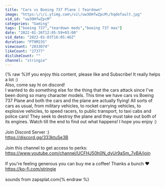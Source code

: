 ```yaml
---
title: "Cars vs Boeing 737 Plane | Teardown"
image: "https:\/\/i.ytimg.com\/vi\/uw3OHfwZpcM\/hqdefault.jpg"
vid_id: "uw3OHfwZpcM"
categories: "Gaming"
tags: ["boeing 737","teardown mods","boeing 737 max"]
date: "2022-01-26T12:05:59+03:00"
vid_date: "2022-01-03T16:05:46Z"
duration: "PT9M23S"
viewcount: "2033074"
likeCount: "27377"
dislikeCount: ""
channel: "stringie"
---
```

{% raw %}If you enjoy this content, please like and Subscribe! It really helps a lot :)<br />Also, come say hi on discord!<br />I wanted to do something else for the thing that the cars attack since I've been doing so many character models. This time we have cars vs Boeing 737 Plane and both the cars and the plane are actually flying! All sorts of cars as usual, from military vehicles, to rocket carrying vehicles, to explosive vehicles, to speed racers, to public transport, to taxi cabs and police cars! They seek to destroy the plane and they must take out both of its engines. Watch till the  end to find out what happens! I hope you enjoy :)<br /><br />Join Discord Server :)<br /><a rel="nofollow" target="blank" href="https://discord.gg/333ktuSe3B">https://discord.gg/333ktuSe3B</a><br /><br />Join this channel to get access to perks:<br /><a rel="nofollow" target="blank" href="https://www.youtube.com/channel/UCFHJ50h0N_dyUr9aSm_7vBA/join">https://www.youtube.com/channel/UCFHJ50h0N_dyUr9aSm_7vBA/join</a><br /><br />If you're feeling generous you can buy me a coffee! Thanks a bunch ♥<br /><a rel="nofollow" target="blank" href="https://ko-fi.com/stringie">https://ko-fi.com/stringie</a><br /><br />sounds from zapsplat.com{% endraw %}

